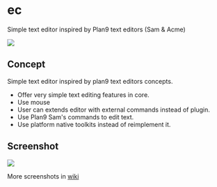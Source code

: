 # ec
Simple text editor inspired by Plan9 text editors (Sam &amp; Acme)

![](https://raw.github.com/wiki/pocket7878/ec/imgs/icon.png)

## Concept

Simple text editor inspired by plan9 text editors concepts.

- Offer very simple text editing features in core.
- Use mouse 
- User can extends editor with external commands instead of plugin.
- Use Plan9 Sam's commands to edit text.
- Use platform native toolkits instead of reimplement it.

## Screenshot

![](https://raw.github.com/wiki/pocket7878/ec/imgs/main-window.png)

More screenshots in [wiki](https://github.com/pocket7878/ec/wiki/Screen-Shots)
